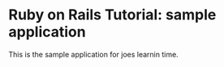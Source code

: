 #  Ruby on Rails Tutorial: sample application

This is the sample application for joes learnin time.
